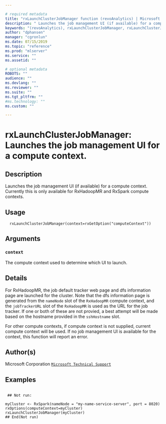 ```yaml
--- 

# required metadata 
title: "rxLaunchClusterJobManager function (revoAnalytics) | Microsoft Docs" 
description: " Launches the job management UI (if available) for a compute context. Currently this is only available for RxHadoopMR and RxSpark compute contexts. " 
keywords: "(revoAnalytics), rxLaunchClusterJobManager, rxLaunchClusterJobManager,character-method, rxLaunchClusterJobManager,RxHadoopMR-method, IO" 
author: "dphansen" 
manager: "cgronlun" 
ms.date: 07/15/2019
ms.topic: "reference" 
ms.prod: "mlserver" 
ms.service: "" 
ms.assetid: "" 

# optional metadata 
ROBOTS: "" 
audience: "" 
ms.devlang: "" 
ms.reviewer: "" 
ms.suite: "" 
ms.tgt_pltfrm: "" 
#ms.technology: "" 
ms.custom: "" 

--- 
```






 # rxLaunchClusterJobManager:  Launches the job management UI for a compute context.  
 ## Description

Launches the job management UI (if available) for a compute context. Currently this is only
available for RxHadoopMR and RxSpark compute contexts.



 ## Usage

```   
  rxLaunchClusterJobManager(context=rxGetOption("computeContext"))

```


 ## Arguments



 ### `context`
 The compute context used to determine which UI to launch. 




 ## Details

For RxHadoopMR, the job default tracker web page and dfs information page are launched for the cluster.  Note that
the dfs information page is generated from the `nameNode` slot of the `RxHadoopMR` compute context, 
and the `jobTrackerURL` slot of the `RxHadoopMR` is used as the URL for the job tracker.  If one or both of these
are not provied, a best attempt will be made based on the hostname provided in the `sshHostname` slot.

For other compute contexts, if compute context is not supplied, current compute context will be used.  If no job management 
UI is available for the context, this function will report an error.


 ## Author(s)

Microsoft Corporation [`Microsoft Technical Support`](https://go.microsoft.com/fwlink/?LinkID=698556&clcid=0x409)



 ## Examples

 ```

  ## Not run:

myCluster <- RxSpark(nameNode = "my-name-service-server", port = 8020)
rxOptions(computeContext=myCluster)
rxLaunchClusterJobManager(myCluster)
 ## End(Not run) 
```


